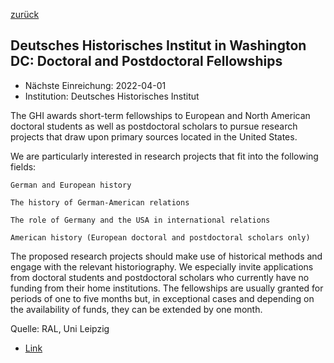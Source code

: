 [zurück](/funding/)

## Deutsches Historisches Institut in Washington DC: Doctoral and Postdoctoral Fellowships

* Nächste Einreichung: 2022-04-01
* Institution: Deutsches Historisches Institut

The GHI awards short-term fellowships to European and North American doctoral students as well as postdoctoral scholars to pursue research projects that draw upon primary sources located in the United States. 

We are particularly interested in research projects that fit into the following fields: 

    German and European history

    The history of German-American relations

    The role of Germany and the USA in international relations

    American history (European doctoral and postdoctoral scholars only)

The proposed research projects should make use of historical methods and engage with the relevant historiography. We especially invite applications from doctoral students and postdoctoral scholars who currently have no funding from their home institutions. The fellowships are usually granted for periods of one to five months but, in exceptional cases and depending on the availability of funds, they can be extended by one month.

Quelle: RAL, Uni Leipzig

* [Link](https://www.ghi-dc.org/programs/doctoral-and-postdoctoral-research-fellowships)